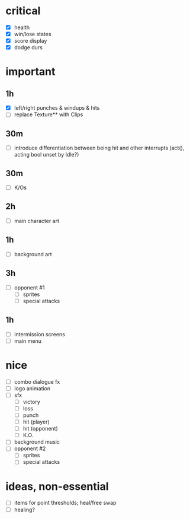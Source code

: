 # critical
- [x] health
- [x] win/lose states
- [x] score display
- [x] dodge durs

# important
## 1h
- [x] left/right punches & windups & hits
- [ ] replace Texture** with Clips
## 30m
- [ ] introduce differentiation between being hit and other interrupts (act(), acting bool unset by Idle?)
## 30m
- [ ] K/Os
## 2h
- [ ] main character art
## 1h
- [ ] background art
## 3h
- [ ] opponent #1
	- [ ] sprites
	- [ ] special attacks
## 1h
- [ ] intermission screens
- [ ] main menu

# nice
- [ ] combo dialogue fx
- [ ] logo animation
- [ ] sfx
	- [ ] victory
	- [ ] loss
	- [ ] punch
	- [ ] hit (player)
	- [ ] hit (opponent)
	- [ ] K.O.
- [ ] background music
- [ ] opponent #2
	- [ ] sprites
	- [ ] special attacks

# ideas, non-essential
- [ ] items for point thresholds; heal/free swap
- [ ] healing?
